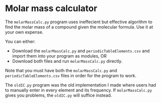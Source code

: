 # Molar mass calculator

The `molarMassCalc.py` program uses ineffecient but effective algorithm to find the molar mass of a compound given the molecular formula. Use it at your own expense.

You can either:
- Download the `molarMassCalc.py` and `periodicTableElements.csv` and import them into your program as modules, OR
- Download both files and run `molarMassCalc.py` directly.

Note that you must have both the `molarMassCalc.py` and `periodicTableElements.csv` files in order for the program to work.

The `oldIC.py` program was the old implementation I made where users had to manually enter in every element and its frequency. If `molarMassCalc.py` gives you problems, the `oldIC.py` will suffice instead.
